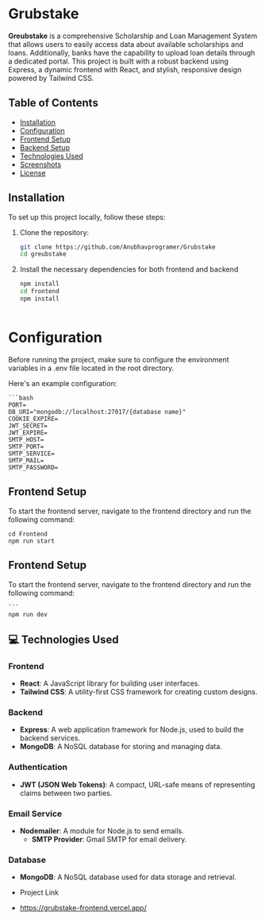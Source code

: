 # Grubstake

**Greubstake** is a comprehensive Scholarship and Loan Management System that allows users to easily access data about available scholarships and loans. Additionally, banks have the capability to upload loan details through a dedicated portal. This project is built with a robust backend using Express, a dynamic frontend with React, and stylish, responsive design powered by Tailwind CSS.

## Table of Contents

- [Installation](#installation)
- [Configuration](#configuration)
- [Frontend Setup](#frontend-setup)
- [Backend Setup](#backend-setup)
- [Technologies Used](#technologies-used)
- [Screenshots](#screenshots)
- [License](#license)

## Installation

To set up this project locally, follow these steps:

1. Clone the repository:
   ```bash
   git clone https://github.com/Anubhavprogramer/Grubstake
   cd greubstake

2. Install the necessary dependencies for both frontend and backend
    ```bash
    npm install
    cd frontend
    npm install



# Configuration

Before running the project, make sure to configure the environment variables in a .env file located in the root directory.

Here's an example configuration:
    
    ```bash
    PORT=
    DB_URI="mongodb://localhost:27017/{database name}"
    COOKIE_EXPIRE=
    JWT_SECRET=
    JWT_EXPIRE=
    SMTP_HOST=
    SMTP_PORT=
    SMTP_SERVICE=
    SMTP_MAIL=
    SMTP_PASSWORD=

## Frontend Setup
To start the frontend server, navigate to the frontend directory and run the following command:

    cd Frontend
    npm run start


## Frontend Setup
To start the frontend server, navigate to the frontend directory and run the following command:


    ```
    npm run dev


## 💻 Technologies Used

### Frontend
- **React**: A JavaScript library for building user interfaces.
- **Tailwind CSS**: A utility-first CSS framework for creating custom designs.

### Backend
- **Express**: A web application framework for Node.js, used to build the backend services.
- **MongoDB**: A NoSQL database for storing and managing data.

### Authentication
- **JWT (JSON Web Tokens)**: A compact, URL-safe means of representing claims between two parties.

### Email Service
- **Nodemailer**: A module for Node.js to send emails.
  - **SMTP Provider**: Gmail SMTP for email delivery.

### Database
- **MongoDB**: A NoSQL database used for data storage and retrieval.

- Project Link
- https://grubstake-frontend.vercel.app/

